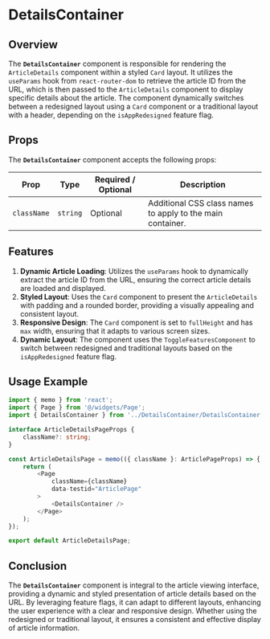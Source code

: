 # DetailsContainer

## Overview
The **`DetailsContainer`** component is responsible for rendering the `ArticleDetails` component within a styled `Card` layout.
It utilizes the `useParams` hook from `react-router-dom` to retrieve the article ID from the URL, which is then passed to the `ArticleDetails` component to display specific details about the article.
The component dynamically switches between a redesigned layout using a `Card` component or a traditional layout with a header, depending on the `isAppRedesigned` feature flag.


## Props
The **`DetailsContainer`** component accepts the following props:

| Prop        | Type       | Required / Optional | Description                           |
|-------------|------------|----------------------|---------------------------------------|
| `className`  | `string`   | Optional             | Additional CSS class names to apply to the main container. |

## Features
1. **Dynamic Article Loading**: Utilizes the `useParams` hook to dynamically extract the article ID from the URL, ensuring the correct article details are loaded and displayed.
2. **Styled Layout**: Uses the `Card` component to present the `ArticleDetails` with padding and a rounded border, providing a visually appealing and consistent layout.
3. **Responsive Design**: The `Card` component is set to `fullHeight` and has `max` width, ensuring that it adapts to various screen sizes.
4. **Dynamic Layout**: The component uses the `ToggleFeaturesComponent` to switch between redesigned and traditional layouts based on the `isAppRedesigned` feature flag.

## Usage Example
```typescript jsx
import { memo } from 'react';
import { Page } from '@/widgets/Page';
import { DetailsContainer } from '../DetailsContainer/DetailsContainer';

interface ArticleDetailsPageProps {
    className?: string;
}

const ArticleDetailsPage = memo(({ className }: ArticlePageProps) => {
    return (
        <Page
            className={className}
            data-testid="ArticlePage"
        >
            <DetailsContainer />
        </Page>
    );
});

export default ArticleDetailsPage;

```

## Conclusion
The **`DetailsContainer`**  component is integral to the article viewing interface, providing a dynamic and styled presentation of article details based on the URL. By leveraging feature flags, it can adapt to different layouts, enhancing the user experience with a clear and responsive design. Whether using the redesigned or traditional layout, it ensures a consistent and effective display of article information.
